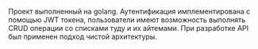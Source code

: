 Проект выполненный на golang. Аутентификация имплементирована с помощью JWT токена, пользователи имеют возможность выполнять CRUD операции со списками туду и их айтемами.
При разработке API был применен подход чистой архитектуры.

